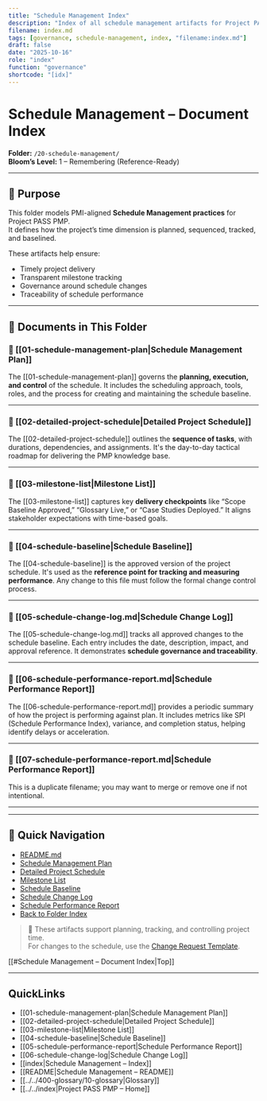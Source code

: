 ```yaml
---
title: "Schedule Management Index"
description: "Index of all schedule management artifacts for Project PASS PMP."
filename: index.md
tags: [governance, schedule-management, index, "filename:index.md"]
draft: false
date: "2025-10-16"
role: "index"
function: "governance"
shortcode: "[idx]"
---
```



# Schedule Management – Document Index  
**Folder:** `/20-schedule-management/`  
**Bloom’s Level:** 1 – Remembering (Reference-Ready)

---

## 📎 Purpose

This folder models PMI-aligned **Schedule Management practices** for Project PASS PMP.  
It defines how the project’s time dimension is planned, sequenced, tracked, and baselined.

These artifacts help ensure:
- Timely project delivery
- Transparent milestone tracking
- Governance around schedule changes
- Traceability of schedule performance

---

## 📂 Documents in This Folder

### 📄 [[01-schedule-management-plan|Schedule Management Plan]]

The [[01-schedule-management-plan]] governs the **planning, execution, and control** of the schedule. It includes the scheduling approach, tools, roles, and the process for creating and maintaining the schedule baseline.

---

### 📄 [[02-detailed-project-schedule|Detailed Project Schedule]]

The [[02-detailed-project-schedule]] outlines the **sequence of tasks**, with durations, dependencies, and assignments. It's the day-to-day tactical roadmap for delivering the PMP knowledge base.

---

### 📄 [[03-milestone-list|Milestone List]]

The [[03-milestone-list]] captures key **delivery checkpoints** like “Scope Baseline Approved,” “Glossary Live,” or “Case Studies Deployed.” It aligns stakeholder expectations with time-based goals.

---

### 📄 [[04-schedule-baseline|Schedule Baseline]]

The [[04-schedule-baseline]] is the approved version of the project schedule. It's used as the **reference point for tracking and measuring performance**. Any change to this file must follow the formal change control process.

---

### 📄 [[05-schedule-change-log.md|Schedule Change Log]]

The [[05-schedule-change-log.md]] tracks all approved changes to the schedule baseline. Each entry includes the date, description, impact, and approval reference. It demonstrates **schedule governance and traceability**.

---

### 📄 [[06-schedule-performance-report.md|Schedule Performance Report]]

The [[06-schedule-performance-report.md]] provides a periodic summary of how the project is performing against plan. It includes metrics like SPI (Schedule Performance Index), variance, and completion status, helping identify delays or acceleration.

---

### 📄 [[07-schedule-performance-report.md|Schedule Performance Report]]

This is a duplicate filename; you may want to merge or remove one if not intentional.

---
---

## 🔗 Quick Navigation

- [README.md](repositories/r30-project-pass-pmp/contents/00-project-pass-pmp/20-schedule-mangement/README.md)  
- [Schedule Management Plan](01-schedule-management-plan.md)  
- [Detailed Project Schedule](02-detailed-project-schedule.md)  
- [Milestone List](03-milestone-list.md)  
- [Schedule Baseline](04-schedule-baseline.md)  
- [Schedule Change Log](./05-schedule-change-log.md)  
- [Schedule Performance Report](./06-schedule-performance-report.md)  
- [Back to Folder Index](repositories/r30-project-pass-pmp/contents/00-project-pass-pmp/20-schedule-mangement/index.md)


> 📌 These artifacts support planning, tracking, and controlling project time.  
> For changes to the schedule, use the [Change Request Template](../00-project-integration-management/change-management/change-request-template.md).

[[#Schedule Management – Document Index|Top]]

---

## QuickLinks
- [[01-schedule-management-plan|Schedule Management Plan]]
- [[02-detailed-project-schedule|Detailed Project Schedule]]
- [[03-milestone-list|Milestone List]]
- [[04-schedule-baseline|Schedule Baseline]]
- [[05-schedule-performance-report|Schedule Performance Report]]
- [[06-schedule-change-log|Schedule Change Log]]
- [[index|Schedule Management – Index]]
- [[README|Schedule Management – README]]
- [[../../400-glossary/10-glossary|Glossary]]
- [[../../index|Project PASS PMP – Home]]
